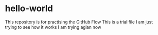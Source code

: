 # hello-world
This repository is for practising the GitHub Flow
This is a trial file I am just trying to see how it works
I am trying agian now
